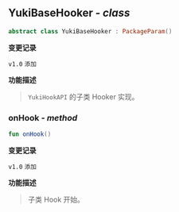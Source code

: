 ## YukiBaseHooker *- class*

```kotlin
abstract class YukiBaseHooker : PackageParam()
```

**变更记录**

`v1.0` `添加`

**功能描述**

> `YukiHookAPI` 的子类 Hooker 实现。

### onHook *- method*

```kotlin
fun onHook()
```

**变更记录**

`v1.0` `添加`

**功能描述**

> 子类 Hook 开始。